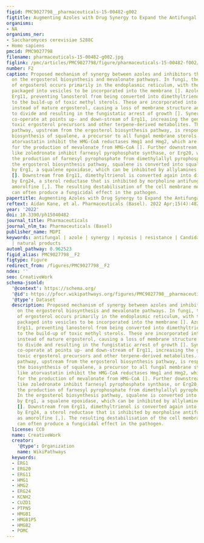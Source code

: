 ```yaml
---
figid: PMC9027798__pharmaceuticals-15-00482-g002
figtitle: Augmenting Azoles with Drug Synergy to Expand the Antifungal Toolbox
organisms:
- NA
organisms_ner:
- Saccharomyces cerevisiae S288C
- Homo sapiens
pmcid: PMC9027798
filename: pharmaceuticals-15-00482-g002.jpg
figlink: /pmc/articles/PMC9027798/figure/pharmaceuticals-15-00482-f002/
number: F2
caption: Proposed mechanism of synergy between azoles and inhibitors that operate
  on the ergosterol biosynthesis and mevalonate pathways. In fungi, the synthesis
  of ergosterol occurs primarily in the endoplasmic reticulum, with the final product
  packaged into vesicles to be incorporated into the membrane []. Azole drugs inhibit
  Erg11, preventing lanosterol from being converted into dimethyltrienol and leading
  to the build-up of toxic methyl sterols. These are incorporated into the membrane
  instead of mature ergosterol, causing a loss of membrane structure and an inability
  to divide and resulting in the fungistatic arrest of growth []. Synergistic inhibitors
  co-operate at points up- and down-stream of Erg11, increasing the generation of
  toxic ergosterol precursors and other terpene-derived metabolites. The mevalonate
  pathway, upstream from the ergosterol biosynthesis pathway, is responsible for the
  biosynthesis of squalene, a precursor to all fungal membrane sterols. Statins like
  atorvastatin inhibit the HMG-CoA reductases Hmg1 and Hmg2, which are responsible
  for the production of mevalonate from HMG-CoA []. Further downstream, bisphosphonates
  like zoledronate inhibit farnesyl pyrophosphate synthase, or Erg20, which catalyses
  the production of farnesyl pyrophosphate from dimethylallyl pyrophosphate []. In
  the ergosterol biosynthesis pathway, squalene is converted into squalene epoxide
  by Erg1, a squalene epoxidase, which can be inhibited by allylamines like terbinafine
  []. Downstream from Erg11, dimethyltrienol is converted again into dimethylzymosterol
  by Erg24, a sterol reductase that is inhibited by morpholine antifungals such as
  amorolfine [,]. The resulting destabilisation of the cell membrane means synergy
  can often produce a fungicidal effect in the pathogen.
papertitle: Augmenting Azoles with Drug Synergy to Expand the Antifungal Toolbox.
reftext: Aidan Kane, et al. Pharmaceuticals (Basel). 2022 Apr;15(4):482.
year: '2022'
doi: 10.3390/ph15040482
journal_title: Pharmaceuticals
journal_nlm_ta: Pharmaceuticals (Basel)
publisher_name: MDPI
keywords: antifungal | azole | synergy | mycosis | resistance | Candida | dermatophytes
  | natural products
automl_pathway: 0.962523
figid_alias: PMC9027798__F2
figtype: Figure
redirect_from: /figures/PMC9027798__F2
ndex: ''
seo: CreativeWork
schema-jsonld:
  '@context': https://schema.org/
  '@id': https://pfocr.wikipathways.org/figures/PMC9027798__pharmaceuticals-15-00482-g002.html
  '@type': Dataset
  description: Proposed mechanism of synergy between azoles and inhibitors that operate
    on the ergosterol biosynthesis and mevalonate pathways. In fungi, the synthesis
    of ergosterol occurs primarily in the endoplasmic reticulum, with the final product
    packaged into vesicles to be incorporated into the membrane []. Azole drugs inhibit
    Erg11, preventing lanosterol from being converted into dimethyltrienol and leading
    to the build-up of toxic methyl sterols. These are incorporated into the membrane
    instead of mature ergosterol, causing a loss of membrane structure and an inability
    to divide and resulting in the fungistatic arrest of growth []. Synergistic inhibitors
    co-operate at points up- and down-stream of Erg11, increasing the generation of
    toxic ergosterol precursors and other terpene-derived metabolites. The mevalonate
    pathway, upstream from the ergosterol biosynthesis pathway, is responsible for
    the biosynthesis of squalene, a precursor to all fungal membrane sterols. Statins
    like atorvastatin inhibit the HMG-CoA reductases Hmg1 and Hmg2, which are responsible
    for the production of mevalonate from HMG-CoA []. Further downstream, bisphosphonates
    like zoledronate inhibit farnesyl pyrophosphate synthase, or Erg20, which catalyses
    the production of farnesyl pyrophosphate from dimethylallyl pyrophosphate [].
    In the ergosterol biosynthesis pathway, squalene is converted into squalene epoxide
    by Erg1, a squalene epoxidase, which can be inhibited by allylamines like terbinafine
    []. Downstream from Erg11, dimethyltrienol is converted again into dimethylzymosterol
    by Erg24, a sterol reductase that is inhibited by morpholine antifungals such
    as amorolfine [,]. The resulting destabilisation of the cell membrane means synergy
    can often produce a fungicidal effect in the pathogen.
  license: CC0
  name: CreativeWork
  creator:
    '@type': Organization
    name: WikiPathways
  keywords:
  - ERG1
  - ERG20
  - ERG11
  - HMG1
  - HMG2
  - ERG24
  - KCNH2
  - CUZD1
  - PTPN5
  - HMGB1
  - HMGB1P5
  - HMGB2
  - POMC
---
```

